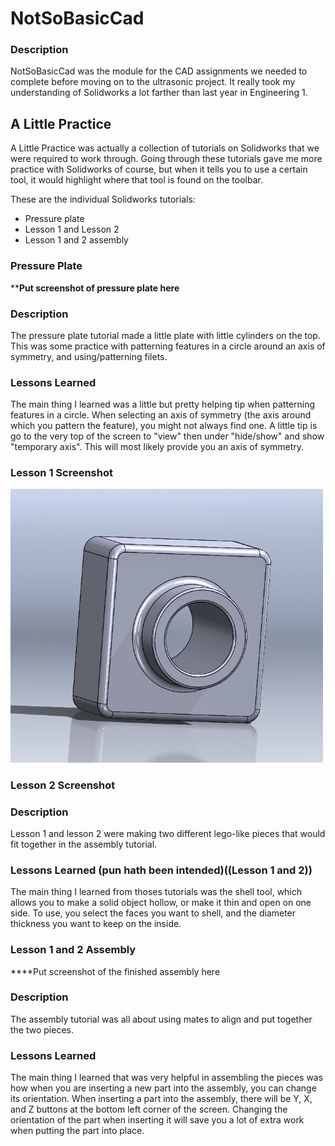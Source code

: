 # NotSoBasicCad

### Description

  NotSoBasicCad was the module for the CAD assignments we needed
to complete before moving on to the ultrasonic project. It really
took my understanding of Solidworks a lot farther than last year
in Engineering 1.

## A Little Practice

  A Little Practice was actually a collection of tutorials on Solidworks
that we were required to work through. Going through these tutorials
gave me more practice with Solidworks of course, but when it tells you
to use a certain tool, it would highlight where that tool is found
on the toolbar.

  These are the individual Solidworks tutorials:

* Pressure plate
* Lesson 1 and Lesson 2
* Lesson 1 and 2 assembly

### Pressure Plate

****Put screenshot of pressure plate here**

### Description

  The pressure plate tutorial made a little plate with little cylinders
on the top. This was some practice with patterning features in a circle
around an axis of symmetry, and using/patterning filets.

### Lessons Learned

  The main thing I learned was a little but pretty helping tip when
patterning features in a circle. When selecting an axis of symmetry
(the axis around which you pattern the feature), you might not always
find one. A little tip is go to the very top of the screen to "view"
then under "hide/show" and show "temporary axis". This will most likely
provide you an axis of symmetry.

### Lesson 1 Screenshot

<img src="Media/Lesson1Screenshot.PNG" width="500px" />

### Lesson 2 Screenshot



### Description

  Lesson 1 and lesson 2 were making two different lego-like pieces
that would fit together in the assembly tutorial.

### Lessons Learned (pun hath been intended)((Lesson 1 and 2))

  The main thing I learned from thoses tutorials was the shell tool,
which allows you to make a solid object hollow, or make it thin and open
on one side. To use, you select the faces you want to shell, and the diameter
thickness you want to keep on the inside.

### Lesson 1 and 2 Assembly

****Put screenshot of the finished assembly here

### Description

  The assembly tutorial was all about using mates to align and put
together the two pieces.

### Lessons Learned

  The main thing I learned that was very helpful in assembling the pieces was
how when you are inserting a new part into the assembly, you can change its
orientation. When inserting a part into the assembly, there will be Y, X, and Z
buttons at the bottom left corner of the screen. Changing the orientation of 
the part when inserting it will save you a lot of extra work when putting the
part into place.
